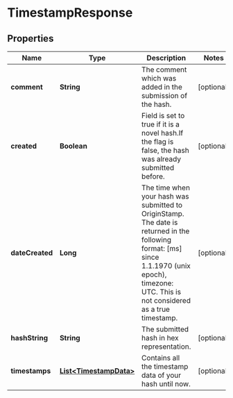 
# TimestampResponse

## Properties
Name | Type | Description | Notes
------------ | ------------- | ------------- | -------------
**comment** | **String** | The comment which was added in the submission of the hash. |  [optional]
**created** | **Boolean** | Field is set to true if it is a novel hash.If the flag is false, the hash was already submitted before. |  [optional]
**dateCreated** | **Long** | The time when your hash was submitted to OriginStamp. The date is returned in the following format: [ms] since 1.1.1970 (unix epoch), timezone: UTC. This is not considered as a true timestamp. |  [optional]
**hashString** | **String** | The submitted hash in hex representation. |  [optional]
**timestamps** | [**List&lt;TimestampData&gt;**](TimestampData.md) | Contains all the timestamp data of your hash until now. |  [optional]




